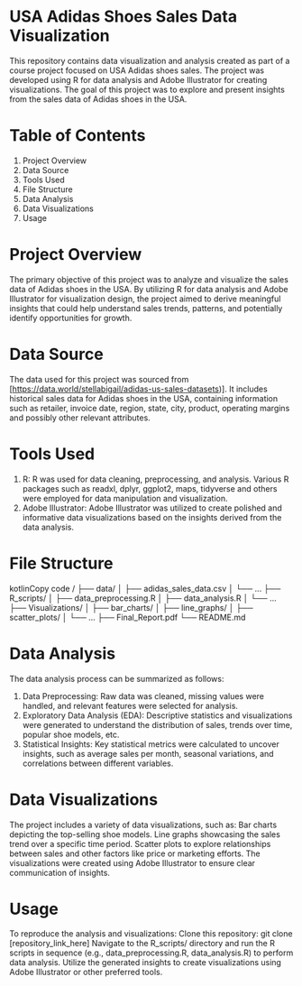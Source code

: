 # USA Adidas Shoes Sales Data Visualization
This repository contains data visualization and analysis created as part of a course project focused on USA Adidas shoes sales. The project was developed using R for data analysis and Adobe Illustrator for creating visualizations. The goal of this project was to explore and present insights from the sales data of Adidas shoes in the USA.

# Table of Contents
  1. Project Overview
  2. Data Source
  3. Tools Used
  4. File Structure
  5. Data Analysis
  6. Data Visualizations
  7. Usage

# Project Overview
The primary objective of this project was to analyze and visualize the sales data of Adidas shoes in the USA. By utilizing R for data analysis and Adobe Illustrator for visualization design, the project aimed to derive meaningful insights that could help understand sales trends, patterns, and potentially identify opportunities for growth.

# Data Source
The data used for this project was sourced from [https://data.world/stellabigail/adidas-us-sales-datasets)]. It includes historical sales data for Adidas shoes in the USA, containing information such as retailer, invoice date, region, state, city, product, operating margins and possibly other relevant attributes.

# Tools Used
  1. R: R was used for data cleaning, preprocessing, and analysis. Various R packages such as readxl, dplyr, ggplot2, maps, tidyverse and others were employed for data manipulation and visualization.
  2. Adobe Illustrator: Adobe Illustrator was utilized to create polished and informative data visualizations based on the insights derived from the data analysis.

# File Structure
kotlinCopy code
/ ├── data/ │ ├── adidas_sales_data.csv │ └── ... ├── R_scripts/ │ ├── data_preprocessing.R │ ├── data_analysis.R │ └── ... ├── Visualizations/ │ ├── bar_charts/ │ ├── line_graphs/ │ ├── scatter_plots/ │ └── ... ├── Final_Report.pdf └── README.md

# Data Analysis
The data analysis process can be summarized as follows:
  1. Data Preprocessing: Raw data was cleaned, missing values were handled, and relevant features were selected for analysis.
  2. Exploratory Data Analysis (EDA): Descriptive statistics and visualizations were generated to understand the distribution of sales, trends over time, popular shoe models, etc.
  3. Statistical Insights: Key statistical metrics were calculated to uncover insights, such as average sales per month, seasonal variations, and correlations between different variables.

# Data Visualizations
The project includes a variety of data visualizations, such as:
Bar charts depicting the top-selling shoe models.
Line graphs showcasing the sales trend over a specific time period.
Scatter plots to explore relationships between sales and other factors like price or marketing efforts.
The visualizations were created using Adobe Illustrator to ensure clear communication of insights.

# Usage
To reproduce the analysis and visualizations:
Clone this repository: git clone [repository_link_here]
Navigate to the R_scripts/ directory and run the R scripts in sequence (e.g., data_preprocessing.R, data_analysis.R) to perform data analysis.
Utilize the generated insights to create visualizations using Adobe Illustrator or other preferred tools.
